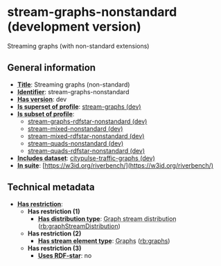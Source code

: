 # stream-graphs-nonstandard (development version)

Streaming graphs (with non-standard extensions)

## General information

- **<abbr title="A name given to the resource.">Title</abbr>**: Streaming graphs (non-standard)
- **<abbr title="An unambiguous reference to the resource within a given context.">Identifier</abbr>**: stream-graphs-nonstandard
- **<abbr title="Version tag of an artifact">Has version</abbr>**: dev
- **<abbr title="Indicates that this profile contains all datasets of the other profile">Is superset of profile</abbr>**: [stream-graphs (dev)](https://w3id.org/riverbench/profiles/stream-graphs/dev)
- **<abbr title="Indicates that this profile's datasets are all in the other profile">Is subset of profile</abbr>**: 
    - [stream-graphs-rdfstar-nonstandard (dev)](https://w3id.org/riverbench/profiles/stream-graphs-rdfstar-nonstandard/dev)
    - [stream-mixed-nonstandard (dev)](https://w3id.org/riverbench/profiles/stream-mixed-nonstandard/dev)
    - [stream-mixed-rdfstar-nonstandard (dev)](https://w3id.org/riverbench/profiles/stream-mixed-rdfstar-nonstandard/dev)
    - [stream-quads-nonstandard (dev)](https://w3id.org/riverbench/profiles/stream-quads-nonstandard/dev)
    - [stream-quads-rdfstar-nonstandard (dev)](https://w3id.org/riverbench/profiles/stream-quads-rdfstar-nonstandard/dev)
- **<abbr title="Indicates which datasets are included in the profile">Includes dataset</abbr>**: [citypulse-traffic-graphs (dev)](https://w3id.org/riverbench/datasets/citypulse-traffic-graphs/dev)
- **<abbr title="Indicates the benchmark suite to which a dataset or profile belongs">In suite</abbr>**: [https://w3id.org/riverbench/](https://w3id.org/riverbench/)

## Technical metadata

- **<abbr title="Has profile restriction. The restrictions are joined with the AND operator.">Has restriction</abbr>**: 
    - **Has restriction (1)**    
        - **<abbr title="Indicates the type of RiverBench dataset distribution">Has distribution type</abbr>**: <abbr title="The dataset is distributed as a stream of named RDF graphs.">Graph stream distribution</abbr> ([rb:graphStreamDistribution](https://w3id.org/riverbench/schema/metadata#graphStreamDistribution))
    - **Has restriction (2)**    
        - **<abbr title="Indicates the type of contents of each stream element">Has stream element type</abbr>**: <abbr title="Graph streams are a special case of quad streams, where each element contains exactly one named RDF graph.">Graphs</abbr> ([rb:graphs](https://w3id.org/riverbench/schema/metadata#graphs))
    - **Has restriction (3)**    
        - **<abbr title="Whether the dataset uses RDF-star features.">Uses RDF-star</abbr>**: no

